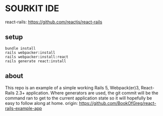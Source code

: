 # SOURKIT IDE

react-rails: https://github.com/reactjs/react-rails

## setup

    bundle install
    rails webpacker:install
    rails webpacker:install:react
    rails generate react:install

## about

This repo is an example of a simple working Rails 5, Webpack(er)3, React-Rails
2.3+ application. Where generators are used, the git commit will be the command
ran to get to the current application state so it will hopefully be easy to
follow along at home. origin:
https://github.com/BookOfGreg/react-rails-example-app

